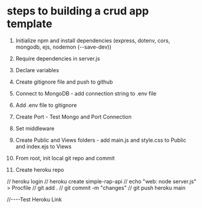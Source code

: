 # steps to building a crud app template

1. Initialize npm and install dependencies (express, dotenv, cors, mongodb, ejs, nodemon (--save-dev))

2. Require dependencies in server.js

3. Declare variables

4. Create gitignore file and push to github

5. Connect to MongoDB - add connection string to .env file

6. Add .env file to gitignore

7. Create Port - Test Mongo and Port Connection

8. Set middleware

9. Create Public and Views folders - add main.js and style.css to Public and index.ejs to Views

10. From root, init local git repo and commit

11. Create heroku repo

// heroku login
// heroku create simple-rap-api
// echo "web: node server.js" > Procfile
// git add . 
// git commit -m "changes"
// git push heroku main

//----Test Heroku Link